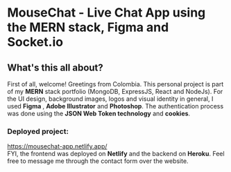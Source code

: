 # MouseChat - Live Chat App using the MERN stack, Figma and Socket.io

## What's this all about?

First of all, welcome! Greetings from Colombia. This personal project is part of my <b>MERN</b> stack
portfolio (MongoDB, ExpressJS, React and NodeJs). For the UI design, background images,
logos and visual identity in general, I used <b> Figma </b>, <b>Adobe Illustrator</b> and <b>Photoshop</b>. The authentication process was done using the <b>JSON Web Token technology</b> and <b>cookies</b>.

### Deployed project:

https://mousechat-app.netlify.app/
<br>FYI, the frontend was deployed on <b>Netlify</b> and the backend on <b>Heroku</b>. Feel free to message me through the contact form over the website.
